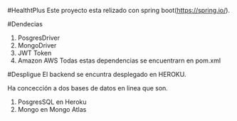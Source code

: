 #HealthtPlus
Este proyecto esta relizado con
spring boot(https://spring.io/).

#Dendecias
1. PosgresDriver
2. MongoDriver
3. JWT Token
4. Amazon AWS
Todas estas dependencias se encuentrarn en pom.xml

#Despligue
El backend se encuntra desplegado en
HEROKU.

Ha concección a dos bases de datos en linea
que son.
1. PosgresSQL en Heroku
2. Mongo en Mongo Atlas
